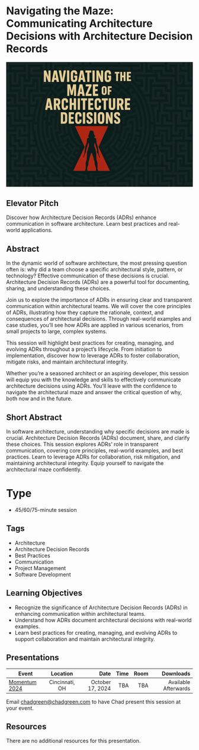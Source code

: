 # Navigating the Maze: Communicating Architecture Decisions with Architecture Decision Records

![Navigating the Maze: Communicating Architecture Decisions with Architecture Decision Records](Thumbnail.jpg)

## Elevator Pitch
Discover how Architecture Decision Records (ADRs) enhance communication in software architecture. Learn best practices and real-world applications.

## Abstract
In the dynamic world of software architecture, the most pressing question often is: why did a team choose a specific architectural style, pattern, or technology? Effective communication of these decisions is crucial. Architecture Decision Records (ADRs) are a powerful tool for documenting, sharing, and understanding these choices.

Join us to explore the importance of ADRs in ensuring clear and transparent communication within architectural teams. We will cover the core principles of ADRs, illustrating how they capture the rationale, context, and consequences of architectural decisions. Through real-world examples and case studies, you’ll see how ADRs are applied in various scenarios, from small projects to large, complex systems.

This session will highlight best practices for creating, managing, and evolving ADRs throughout a project’s lifecycle. From initiation to implementation, discover how to leverage ADRs to foster collaboration, mitigate risks, and maintain architectural integrity.

Whether you’re a seasoned architect or an aspiring developer, this session will equip you with the knowledge and skills to effectively communicate architecture decisions using ADRs. You’ll leave with the confidence to navigate the architectural maze and answer the critical question of why, both now and in the future.

## Short Abstract

In software architecture, understanding why specific decisions are made is crucial. Architecture Decision Records (ADRs) document, share, and clarify these choices. This session explores ADRs’ role in transparent communication, covering core principles, real-world examples, and best practices. Learn to leverage ADRs for collaboration, risk mitigation, and maintaining architectural integrity. Equip yourself to navigate the architectural maze confidently.

# Type
- 45/60/75-minute session

## Tags
- Architecture
- Architecture Decision Records
- Best Practices
- Communication
- Project Management
- Software Development

## Learning Objectives
- Recognize the significance of Architecture Decision Records (ADRs) in enhancing communication within architectural teams.
- Understand how ADRs document architectural decisions with real-world examples.
- Learn best practices for creating, managing, and evolving ADRs to support collaboration and maintain architectural integrity.

## Presentations

| Event | Location | Date | Time | Room | Downloads |
|-------|:--------:|-----:|-----:|-----:|----------:|
| [Momentum 2024](https://momentumdevcon.com/) | Cincinnati, OH | October 17, 2024 | TBA | TBA | Available Afterwards |

Email [chadgreen@chadgreen.com](mailto:chadgreen@chadgreen.com?subject=Presentation%20Request:%20Navigating%20the%20Maze) to have Chad present this session at your event.

## Resources

There are no additional resources for this presentation.
